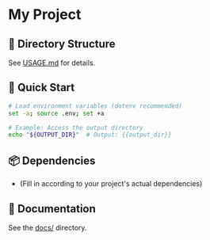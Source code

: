# My Project

## 📁 Directory Structure

See [USAGE.md](USAGE.md) for details.

## 🚀 Quick Start

```bash
# Load environment variables (dotenv recommended)
set -a; source .env; set +a

# Example: Access the output directory
echo "${OUTPUT_DIR}"  # Output: {{output_dir}}
```

## 📦 Dependencies

- (Fill in according to your project's actual dependencies)

## 📝 Documentation

See the [docs/](docs/) directory.
